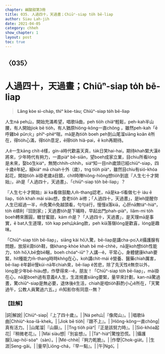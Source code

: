 ```yaml
---
chapter: 鹹酸甜第3冊
title: 035. 人過四十，天過晝；Chiūⁿ-siap to̍h bē-liap
author: Siau Lah-jih
date: 2021-04-05
category: chheh
show_chapter: 1
layout: post
toc: true
---
```


## 〈035〉
# 人過四十，天過晝；Chiūⁿ-siap to̍h bē-liap
> **Lâng kòe sì-cha̍p, thiⁿ kòe-tàu; Chiūⁿ-siap to̍h bē-liap**
 
人生ná peh山，開始充滿希望，唱歌lā曲，peh tio̍h chiâⁿ輕鬆，peh-kah半山腰，有人開始jiok bē tio̍h，有人猶原hiông-kông一直chông ，雖然peh-kah「ē呼雞bē pûn火」phīⁿ-phēⁿ喘，mā是為tio̍h boeh peh到山尾溜siāng koân ê所在，得tio̍h心滿，得tio̍h意足，ē得tio̍h hiâ-pai，ē koh再期待。

人ê一生kāng chi̍t-ê樣，gín-á時代歡喜天真，ta̍k日笑hai-hai，期待khah緊大漢ê將來，少年時代有夠力，一直piàⁿ bē-siān，望boeh成家立業，目chiu所看lóng是未來，娶bó͘生kiáⁿ，無閒chhih-chhih，siáⁿ知一目nih歲頭已經chiūⁿ-siap，四十歲ê年紀，細kiáⁿ mā chiah十外（歲），tng tio̍h piàⁿ，雖然目chiu有sió-khóa起花，開始tio̍h ài掛老歲á目鏡，chit時陣hiông-hiông想tio̍h到底『人生七十才開始』，a̍h是「人過四十，天過晝」、「chiūⁿ-siap to̍h bē-liap」？

『人生七十才開始』ài ka看做鼓勵人m̄-thang認老，nā是ka-tī看做七十 iáu ē liap，tio̍h khah mài siàu想，食老tio̍h ài修；「人過四十，天過晝」，是leh提醒你人生已經過一半，m̄免驚m̄免越頭看，勻勻á行，慢慢á落kiā，心肝nā無táⁿ-hiáⁿ，to̍h ē順利『回到家』；天過晝to̍h是下晡時，早起出門phah-piàⁿ，liâm-mi to̍h boeh轉來團圓，糖甘蜜甜，kám m̄是？「人過四十，天過晝」，是天理mā是事實，ē bat人生道理，to̍h kap peh山kāng款，peh kiā落嶺lóng是歡喜，lóng是趣味。

「Chiūⁿ-siap to̍h bē-liap」，siāng kài hō͘人驚，bē-liap是講cha-po͘人ê攝護腺有問題，放尿ē滴tio̍h鞋，做khang-khòe khah bē mé-chhè，nā是koh想tio̍h性能力，to̍h hō͘人bē食bē睏，boeh chóaⁿ-iūⁿ？人講--ê，平常心，身體健康khah要緊，hit種能力m̄-thang時時khǹg在心，koh講chit-mái ê營養、醫藥chiah厲害，bē-liap ê年齡ē慢kúi-nā年chiah來，bē-liap ê苦悲，除了先天性ê無奈以外，lóng是少年bē-hiáu想，作孽得來--ê，朋友！「Chiūⁿ-siap to̍h bē-liap」，mài掛在心，nā是boeh過有意義ê人生，生涯規畫siāng要緊，量早來計劃，kan-nā驚過晝，驚chiūⁿ-siap是無必要，退休後ê生活，chiah是咱tio̍h斟酌小心ê所在，「天驚過午，公教人員驚過六五。」m̄知影你有同意--無？


 
### 【註解】

|詞|解說|
|Chiūⁿ-siap|『上了四十歲』。|
|Ná peh山|『像爬山』。|
|唱歌lā曲|Chhiùⁿ-koa-lā-khek。|
|Jiok bē tio̍h|『跟不上』。|
|Hiông-kông一直chông|真有活力。|
|山尾溜|『山巔』。|
|Tng tio̍h piàⁿ|『正是該努力時』。|
|Sió-khóa起花|『稍微老花』。|
|Mài siàu想|『別妄想』。|
|Táⁿ-hiáⁿ|驚惶恐慌。|
|攝護腺|Liap-hō͘-sòaⁿ（sàn）。|
|Mé-chhè|『夠力乾脆』。|
|作孽|Chok-gia̍t。|
|生涯|Seng-gâi。|
|量早|Liōng-chá，『早一點』。|
|午|Ngó͘。|
